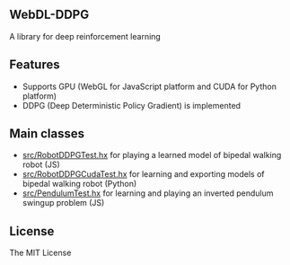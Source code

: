 WebDL-DDPG
---

A library for deep reinforcement learning

## Features
* Supports GPU (WebGL for JavaScript platform and CUDA for Python platform)
* DDPG (Deep Deterministic Policy Gradient) is implemented

## Main classes
* [src/RobotDDPGTest.hx](./src/RobotDDPGTest.hx) for playing a learned model of bipedal walking robot (JS)
* [src/RobotDDPGCudaTest.hx](./src/RobotDDPGCudaTest.hx) for learning and exporting models of bipedal walking robot (Python)
* [src/PendulumTest.hx](./src/PendulumTest.hx) for learning and playing an inverted pendulum swingup problem (JS)

## License
The MIT License
